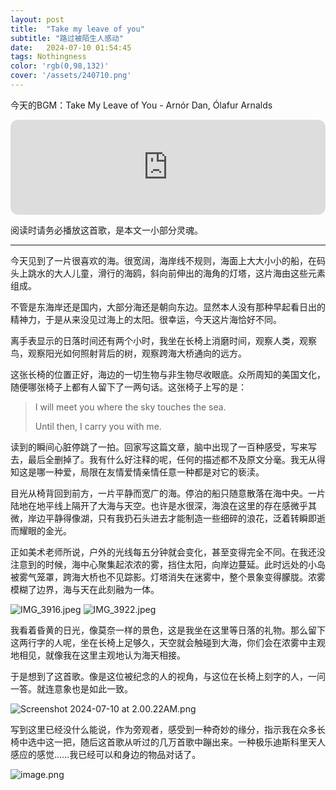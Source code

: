 ```yaml
---
layout: post
title:  "Take my leave of you"
subtitle: "路过被陌生人感动"
date:   2024-07-10 01:54:45
tags: Nothingness
color: 'rgb(0,98,132)'
cover: '/assets/240710.png'
---
```


今天的BGM：Take My Leave of You - Arnór Dan, Ólafur Arnalds

<iframe style="border-radius:12px" src="https://open.spotify.com/embed/track/6OfDNbhNDDBi1t6VIrsMua?utm_source=generator" width="100%" height="152" frameBorder="0" allowfullscreen="" allow="autoplay; clipboard-write; encrypted-media; fullscreen; picture-in-picture" loading="lazy"></iframe>

阅读时请务必播放这首歌，是本文一小部分灵魂。

---

今天见到了一片很喜欢的海。很宽阔，海岸线不规则，海面上大大小小的船，在码头上跳水的大人儿童，滑行的海鸥，斜向前伸出的海角的灯塔，这片海由这些元素组成。

不管是东海岸还是国内，大部分海还是朝向东边。显然本人没有那种早起看日出的精神力，于是从来没见过海上的太阳。很幸运，今天这片海恰好不同。

离手表显示的日落时间还有两个小时，我坐在长椅上消磨时间，观察人类，观察鸟，观察阳光如何照射背后的树，观察跨海大桥通向的远方。

这张长椅的位置正好，海边的一切生物与非生物尽收眼底。众所周知的美国文化，随便哪张椅子上都有人留下了一两句话。这张椅子上写的是：

> I will meet you where the sky touches the sea. 
>
> Until then, I carry you with me.

读到的瞬间心脏停跳了一拍。回家写这篇文章，脑中出现了一百种感受，写来写去，最后全删掉了。我有什么好注释的呢，任何的描述都不及原文分毫。我无从得知这是哪一种爱，局限在友情爱情亲情任意一种都是对它的亵渎。

目光从椅背回到前方，一片平静而宽广的海。停泊的船只随意散落在海中央。一片陆地在地平线上隔开了大海与天空。也许是水很深，海浪在这里的存在感微乎其微，岸边平静得像湖，只有我扔石头进去才能制造一些细碎的浪花，泛着转瞬即逝而耀眼的金光。

正如美术老师所说，户外的光线每五分钟就会变化，甚至变得完全不同。在我还没注意到的时候，海中心聚集起浓浓的雾，挡住太阳，向岸边蔓延。此时远处的小岛被雾气笼罩，跨海大桥也不见踪影。灯塔消失在迷雾中，整个景象变得朦胧。浓雾模糊了边界，海与天在此刻融为一体。

![IMG_3916.jpeg](https://s2.loli.net/2024/07/10/6XDdg2HzcayMVCT.jpg)
![IMG_3922.jpeg](https://s2.loli.net/2024/07/10/hnT6laoZIp9MgYc.jpg)

我看着昏黄的日光，像莫奈一样的景色，这是我坐在这里等日落的礼物。那么留下这两行字的人呢，坐在长椅上足够久，天空就会触碰到大海，你们会在浓雾中主观地相见，就像我在这里主观地认为海天相接。

于是想到了这首歌。像是这位被纪念的人的视角，与这位在长椅上刻字的人，一问一答。就连意象也是如此一致。

![Screenshot 2024-07-10 at 2.00.22AM.png](https://s2.loli.net/2024/07/10/UND2rP9wZOWnSgv.png)

写到这里已经没什么能说，作为旁观者，感受到一种奇妙的缘分，指示我在众多长椅中选中这一把，随后这首歌从听过的几万首歌中蹦出来。一种极乐迪斯科里天人感应的感觉……我已经可以和身边的物品对话了。

![image.png](https://s2.loli.net/2024/07/10/GjyH2up9r4RezFQ.jpg)